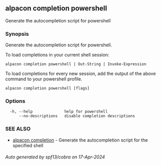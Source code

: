 ## alpacon completion powershell

Generate the autocompletion script for powershell

### Synopsis

Generate the autocompletion script for powershell.

To load completions in your current shell session:

	alpacon completion powershell | Out-String | Invoke-Expression

To load completions for every new session, add the output of the above command
to your powershell profile.


```
alpacon completion powershell [flags]
```

### Options

```
  -h, --help              help for powershell
      --no-descriptions   disable completion descriptions
```

### SEE ALSO

* [alpacon completion](alpacon_completion.md)	 - Generate the autocompletion script for the specified shell

###### Auto generated by spf13/cobra on 17-Apr-2024
